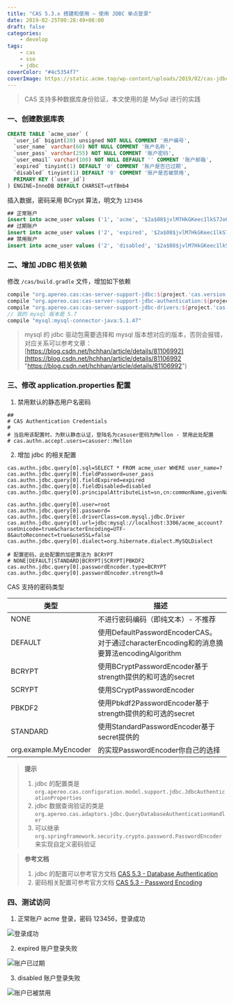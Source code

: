```yaml
---
title: "CAS 5.3.x 搭建和使用 – 使用 JDBC 单点登录"
date: 2019-02-25T00:28:49+08:00
draft: false
categories:
    - develop
tags:
    - cas
    - sso
    - jdbc
coverColor: "#4c5354f7"
coverImage: https://static.acme.top/wp-content/uploads/2019/02/cas-jdbc.png
---
```


<info>

> CAS 支持多种数据库身份验证，本文使用的是 MySql 进行的实践

</info>

### 一、创建数据库表

```sql
CREATE TABLE `acme_user` (
  `user_id` bigint(20) unsigned NOT NULL COMMENT '用户编号',
  `user_name` varchar(60) NOT NULL COMMENT '账户名称',
  `user_pass` varchar(255) NOT NULL COMMENT '账户密码',
  `user_email` varchar(100) NOT NULL DEFAULT '' COMMENT '账户邮箱',
  `expired` tinyint(1) DEFAULT '0' COMMENT '账户是否已过期',
  `disabled` tinyint(1) DEFAULT '0' COMMENT '账户是否被禁用',
  PRIMARY KEY (`user_id`)
) ENGINE=InnoDB DEFAULT CHARSET=utf8mb4
```

插入数据，密码采用 BCrypt 算法，明文为 <code>123456</code>

```sql
## 正常账户
insert into acme_user values ('1', 'acme', '$2a$08$jvlM7HkGKeec1lkS7JoQW.q8zfROC5DZtBk7ix/AZP687RTN5pGhO', 'acme-top@qq.com',  0, 0, 0);
## 过期账户
insert into acme_user values ('2', 'expired', '$2a$08$jvlM7HkGKeec1lkS7JoQW.q8zfROC5DZtBk7ix/AZP687RTN5pGhO', 'expired@qq.com',  1, 0, 0);
## 禁用账户
insert into acme_user values ('2', 'disabled', '$2a$08$jvlM7HkGKeec1lkS7JoQW.q8zfROC5DZtBk7ix/AZP687RTN5pGhO', 'disabled@qq.com', 0, 1, 0);
```

### 二、增加 JDBC 相关依赖

修改 <code>/cas/build.gradle</code> 文件，增加如下依赖

```groovy
compile "org.apereo.cas:cas-server-support-jdbc:${project.'cas.version'}"
compile "org.apereo.cas:cas-server-support-jdbc-authentication:${project.'cas.version'}"
compile "org.apereo.cas:cas-server-support-jdbc-drivers:${project.'cas.version'}"
// 我的 mysql 版本是 5.7
compile "mysql:mysql-connector-java:5.1.47"
```

<warning>

> mysql 的 jdbc 驱动包需要选择和 mysql 版本想对应的版本，否则会报错，对应关系可以参考文章：[https://blog.csdn.net/hchhan/article/details/81106992](https://blog.csdn.net/hchhan/article/details/81106992 "https://blog.csdn.net/hchhan/article/details/81106992")

</warning>

### 三、修改 application.properties 配置

1. 禁用默认的静态用户名密码

```properties
##
# CAS Authentication Credentials
#
# 当启用该配置时，为默认静态认证，登陆名为casuser密码为Mellon - 禁用此处配置
# cas.authn.accept.users=casuser::Mellon
```

2. 增加 jdbc 的相关配置

```properties
cas.authn.jdbc.query[0].sql=SELECT * FROM acme_user WHERE user_name=?
cas.authn.jdbc.query[0].fieldPassword=user_pass
cas.authn.jdbc.query[0].fieldExpired=expired
cas.authn.jdbc.query[0].fieldDisabled=disabled
cas.authn.jdbc.query[0].principalAttributeList=sn,cn:commonName,givenName

cas.authn.jdbc.query[0].user=root
cas.authn.jdbc.query[0].password=
cas.authn.jdbc.query[0].driverClass=com.mysql.jdbc.Driver
cas.authn.jdbc.query[0].url=jdbc:mysql://localhost:3306/acme_account?useUnicode=true&characterEncoding=UTF-8&autoReconnect=true&useSSL=false
cas.authn.jdbc.query[0].dialect=org.hibernate.dialect.MySQLDialect

# 配置密码，此处配置的加密算法为 BCRYPT
# NONE|DEFAULT|STANDARD|BCRYPT|SCRYPT|PBKDF2
cas.authn.jdbc.query[0].passwordEncoder.type=BCRYPT
cas.authn.jdbc.query[0].passwordEncoder.strength=8
```

CAS 支持的密码类型

<!--begin.mdui-table-fluid.mdui-table-hoverable-->

|  类型  |  描述  |
| ------------ | ------------ |
|  NONE  |  不进行密码编码（即纯文本）- 不推荐  |
|  DEFAULT  |  使用DefaultPasswordEncoderCAS。对于通过characterEncoding和的消息摘要算法encodingAlgorithm  |
|  BCRYPT  |  使用BCryptPasswordEncoder基于strength提供的和可选的secret  |
|  SCRYPT  |  使用SCryptPasswordEncoder  |
|  PBKDF2  |  使用Pbkdf2PasswordEncoder基于strength提供的和可选的secret  |
|  STANDARD  |  使用StandardPasswordEncoder基于secret提供的  |
|  org.example.MyEncoder  |  的实现PasswordEncoder你自己的选择  |

<!--end.mdui-table-fluid.mdui-table-hoverable-->

<info>

> **提示**  
> 1. jdbc 的配置类是 <code>org.apereo.cas.configuration.model.support.jdbc.JdbcAuthenticationProperties</code>
> 2. jdbc 数据查询验证的类是 <code>org.apereo.cas.adaptors.jdbc.QueryDatabaseAuthenticationHandler</code>
> 3. 可以继承 <code>org.springframework.security.crypto.password.PasswordEncoder</code> 来实现自定义密码验证

</info>

<info>

> **参考文档**  
> 1. jdbc 的配置可以参考官方文档 [CAS 5.3 - Database Authentication](https://apereo.github.io/cas/5.3.x/installation/Database-Authentication.html#database-authentication)
> 2. 密码相关配置可参考官方文档 [CAS 5.3 - Password Encoding](https://apereo.github.io/cas/5.3.x/installation/Configuration-Properties-Common.html#password-encoding)

</info>

### 四、测试访问

1. 正常账户 acme 登录，密码 123456，登录成功

![登录成功](https://static.acme.top/wp-content/uploads/2019/02/acme-login-cas.gif)

2. expired 账户登录失败

![账户已过期](https://static.acme.top/wp-content/uploads/2019/02/paste-264ec30667023a742625024d23ddccd2-1.png?w=676&h=119)

3. disabled 账户登录失败

![账户已被禁用](https://static.acme.top/wp-content/uploads/2019/02/paste-a51d884637424d9b5bba8876e029b656-1.png?w=702&h=124)
